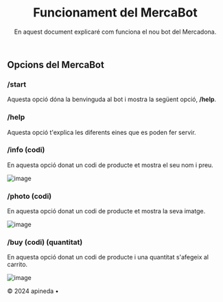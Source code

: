 <header>

# Funcionament del MercaBot

En aquest document explicaré com funciona el nou bot del Mercadona.
</header>

<!--
  <<< Author notes: Step 1 >>>
  Choose 3-5 steps for your course.
  The first step is always the hardest, so pick something easy!
  Link to docs.github.com for further explanations.
  Encourage users to open new tabs for steps!
-->

## Opcions del MercaBot
### /start

Aquesta opció dóna la benvinguda al bot i mostra la següent opció, **/help**.


### /help

Aquesta opció t'explica les diferents eines que es poden fer servir.


### /info (codi)

En aquesta opció donat un codi de producte et mostra el seu nom i preu. 

![image](https://github.com/user-attachments/assets/4f4021c0-afad-48f4-885d-167a4deaec16)


### /photo (codi)

En aquesta opció donat un codi de producte et mostra la seva imatge.

![image](https://github.com/user-attachments/assets/215642bd-3552-4690-ab23-0c98b724d29d)


### /buy (codi) (quantitat)

En aquesta opció donat un codi de producte i una quantitat s'afegeix al carrito.

![image](https://github.com/user-attachments/assets/93d092bf-2133-42a4-a5d1-633d3f600ed6)



<footer>


&copy; 2024 apineda &bull; 
</footer>
